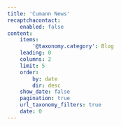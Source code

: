 ```yaml
---
title: 'Cumann News'
recaptchacontact:
    enabled: false
content:
    items:
        '@taxonomy.category': Blog
    leading: 0
    columns: 2
    limit: 5
    order:
        by: date
        dir: desc
    show_date: false
    pagination: true
    url_taxonomy_filters: true
    date: 0
---
```


